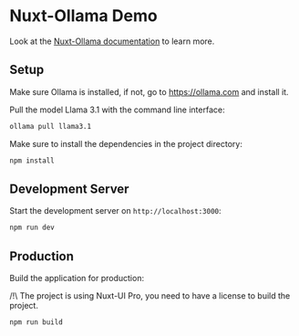 # Nuxt-Ollama Demo

Look at the [Nuxt-Ollama documentation](https://nuxt-ollama.jericho.dev) to learn more.

## Setup

Make sure Ollama is installed, if not, go to https://ollama.com and install it.

Pull the model Llama 3.1 with the command line interface:

```bash
ollama pull llama3.1
```

Make sure to install the dependencies in the project directory:

```bash
npm install
```

## Development Server

Start the development server on `http://localhost:3000`:

```bash
npm run dev

```

## Production

Build the application for production:

/!\ The project is using Nuxt-UI Pro, you need to have a license to build the project.

```bash
npm run build

```